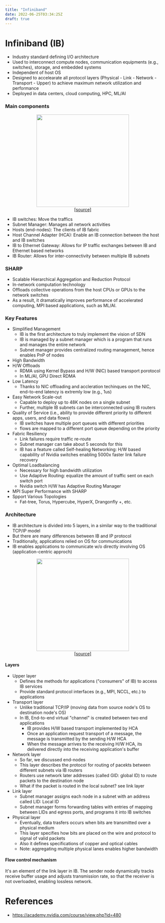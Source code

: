 ```yaml
---
title: "Infiniband"
date: 2022-06-25T03:34:25Z
draft: true
---
```



# Infiniband (IB)
- Industry standard defining I/O architecture 
- Used to interconnect compute nodes, communication equipments (e.g., switches), storage, and embedded systems
- Independent of host OS
- Designed to accelearate all protocol layers (Physical - Link - Network - Transport - Upper) to achieve maximum network utilization and performance
- Deployed in data centers, cloud computing, HPC, ML/AI 

### Main components
<p align="center">
    <img src="/posts/infiniband-components.png" width="300" /> <br>
    <a href="https://academy.nvidia.com/course/view.php?id=480">[source]</a> 
</p>


- IB switches: Move the traffics
- Subnet Manager: Manages all network activities
- Hosts (end-nodes): The clients of IB fabric
- Host Channel Adapter (HCA): Enable an IB connection between the host and IB switches
- IB to Ethernet Gateway: Allows for IP traffic exchanges between IB and Ethernet based networks
- IB Router: Allows for inter-connectivity between multiple IB subnets

### SHARP
- Scalable Hierarchical Aggregation and Reduction Protocol
- In-network computation technology
- Offloads collective operations from the host CPUs or GPUs to the network switches
- As a result, it dramatically improves performance of accelerated computing, MPI based applications, such as ML/AI. 

### Key Features
- Simplified Management
    - IB is the first architecture to truly implement the vision of SDN
    - IB is managed by a subnet manager which is a program that runs and manages the entire network
    - Subnet manager provides centralized routing management, hence enables PnP of nodes
- High Bandwidth
- H/W Offloads
    - RDMA using Kernel Bypass and H/W (NIC) based transport porotocol
    - In ML/AI, GPU Direct RDMA
- Low Latency
    - Thanks to NIC offloading and accleration techinques on the NIC, end-to-end latency is extremly low (e.g., 1us) 
- Easy Network Scale-out
    - Capable to deploy up to 48K nodes on a single subnet
    - Further, multiple IB subnets can be interconnected using IB routers
- Quality of Service (i.e., ability to provide different priority to different apps, users, and data flows)
    - IB switches have multiple port queues with different priorities
    - flows are mapped to a different port queue depending on the priority 
- Fabric Resiliency
    - Link failures require traffic re-route
    - Subnet manager can take about 5 seconds for this
    - IB has a feature called Self-healing Networking: H/W based capability of Nvidia switches enabling 5000x faster link failure recovery
- Optimal Loadbalancing
    - Necessary for high bandwidth utilization
    - Use Adaptive Routing: equalize the amount of traffic sent on each switch port
    - Nvidia switch H/W has Adaptive Routing Manager 
- MPI Super Performance with SHARP
- Spport Various Topologies
    - Fat-tree, Torus, Hypercube, HyperX, Drangonfly +, etc.


### Architecture
- IB architecture is divided into 5 layers, in a similar way to the traditional TCP/IP model
- But there are many differences between IB and IP protocol
- Traditionally, applications relied on OS for communications
- IB enables applications to communicate w/o directly involving OS (application-centric approch)
<p align="center">
    <img src="/posts/infiniband-rdma.png" width="300" /> <br>
    <a href="https://academy.nvidia.com/course/view.php?id=480">[source]</a> 
</p>

#### Layers
- Upper layer
    - Defines the methods for applications ("consumers" of IB) to access IB services
    - Provide standard protocol interfaces (e.g., MPI, NCCL, etc.) to applications  
- Transport layer
    - Unlike traditional TCP/IP (moving data from source node's OS to destination node's OS)
    - In IB, End-to-end virtual "channel" is created between two end applications
        - IB provides H/W based transport implemented by HCA
        - Once an application request transport of a message, the message is transmitted by the sending H/W HCA
        - When the message arrives to the receiving H/W HCA, its delivered directly into the receiving application's buffer 
- Network layer
    - So far, we discussed end-nodes
    - This layer describes the protocol for routing of pacekts between different subnets via IB routers
    - Routers use network later addresses (called GID: global ID) to route packets to the destination node
    - What if the packet is routed in the local subnet? see link layer
- Link layer
    - Subnet manager assigns each node in a subnet with an address called LID: Local ID
    - Subnet manager forms forwarding tables with entries of mapping between LIDs and egress ports, and programs it into IB switches 
- Physical layer
    - Eventually, data trasfers occurs when bits are transmitted over a physical medium 
    - This layer specifies how bits are placed on the wire and protocol to signal of valid packets
    - Also it defines specifications of copper and optical cables 
    - Note: aggregating multiple physical lanes enables higher bandwidth



#### Flow control mechanism
It's an element of the link layer in IB. The sender node dynamically tracks receive buffer usage and adjusts transmission rate, so that the receiver is not overloaded, enabling lossless network.

# References
- https://academy.nvidia.com/course/view.php?id=480

